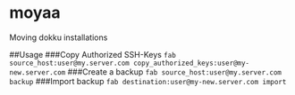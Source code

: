 # moyaa
Moving dokku installations

##Usage
###Copy Authorized SSH-Keys
`fab source_host:user@my.server.com copy_authorized_keys:user@my-new.server.com`
###Create a backup
`fab source_host:user@my.server.com backup`
###Import backup
`fab destination:user@my-new.server.com import`
